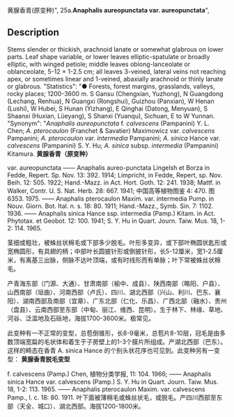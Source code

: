 黄腺香青(原变种)",
25a.**Anaphalis aureopunctata var. aureopunctata**",

## Description
Stems slender or thickish, arachnoid lanate or somewhat glabrous on lower parts. Leaf shape variable, or lower leaves elliptic-spatulate or broadly elliptic, with winged petiole; middle leaves oblong-lanceolate or oblanceolate, 5-12 × 1-2.5 cm; all leaves 3-veined, lateral veins not reaching apex, or sometimes linear and 1-veined, abaxially arachnoid or thinly lanate or glabrous.
  "Statistics": "● Forests, forest margins, grasslands, valleys, rocky places; 1200-3600 m. S Gansu (Chengxian, Yuzhong), N Guangdong (Lechang, Renhua), N Guangxi (Rongshui), Guizhou (Panxian), W Henan (Lushi), W Hubei, S Hunan (Yizhang), E Qinghai (Datong, Menyuan), S Shaanxi (Huxian, Lüeyang), S Shanxi (Yuanqu), Sichuan, E to W Yunnan.
  "Synonym": "*Anaphalis aureopunctata* f. *calvescens* (Pampanini) Y. L. Chen; *A. pterocaulon* (Franchet &amp; Savatier) Maximowicz var. *calvescens* Pampanini; *A. pterocaulon* var. *intermedia* Pampanini; *A. sinica* Hance var. *calvescens* (Pampanini) S. Y. Hu; *A. sinica* subsp. *intermedia* (Pampanini) Kitamura.
**黄腺香青（原变种）**

var. aureopunctata —— Anaphalis aureo-punctata Lingelsh et Borza in Fedde, Repert. Sp. Nov. 13: 392. 1914; Limpricht, in Fedde, Repert, sp. Nov. Beih. 12: 505. 1922; Hand.-Mazz. in Act. Hort. Goth. 12: 241. 1938; Mattf. in Walker, Contr. U. S. Nat. Herb. 28: 667. 1941; 中国高等植物图鉴 4: 470. 图6353. 1975. —— Anaphalis pterocaulon Maxim. var. intermedia Pump. in Nouv. Giorn. Bot. Ital. n. s. 18: 80. 1911; Hand.-Mazz., Symb. Sin. 7: 1102. 1936. —— Anaphalis sinica Hance ssp. intermedia (Pamp.) Kitam. in Act. Phytotax. et Geobot. 12: 100. 1941; S. Y. Hu in Quart. Journ. Taiw. Mus. 18, 1-2: 114. 1965.

茎细或粗壮，被蛛丝状棉毛或下部多少脱毛。叶形多变异，或下部叶椭圆状匙形或宽椭圆形，有具翅的柄；中部叶长圆披针形或倒披针形，长5-12厘米，宽1-2.5厘米，有离基三出脉，侧脉不达叶顶端，或有时线形而有单脉；叶下常被蛛丝状棉毛。

产青海东部（门源、大通）、甘肃南部（榆中、成县）、陕西南部（略阳、户县）、山西南部（垣曲）、河南西部（卢氏）、四川、湖北西部（兴山、利川、巴东、襄阳）、湖南西部及南部（宜章）、广东北部（仁化、乐昌）、广西北部（融水）、贵州（盘县）、云南西部至东部（中甸、丽江、维西、昆明）。生于林下、林缘、草地、河谷、泛滥地及石砾地，海拔1700-3600米。极常见。

此变种有一不正常的变型，总苞倒锥形，长8-9毫米，总苞片8-10层，冠毛是由多数顶端宽扁的毛状体和着生于子房壁上的1-3个膜片所组成。产湖北西部（巴东）。这样的畸态在香青 A. sinica Hance 的个别头状花序也可见到。此变种另有一变型：
**黄腺香青脱毛变型**

f. calvescens (Pamp.) Chen, 植物分类学报, 11: 104. 1966; —— Anaphalis sinica Hance var. calvescens (Pamp.) S. Y. Hu in Quart. Journ. Taiw. Mus. 18, 1-2: 113. 1965. —— Anaphalis pterocaulon Maxim. var. calvescens Pamp., l. c. 18: 80. 1911. 叶下面被薄棉毛或蛛丝状毛，或脱毛。产四川西部至东部（天全、城口）、湖北西部。海拔1200-1800米。
